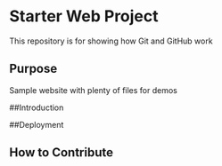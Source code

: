 # Starter Web Project

This repository is for showing how Git and GitHub work

## Purpose

Sample website with plenty of files for demos

##Introduction

##Deployment

## How to Contribute

